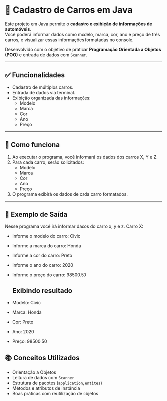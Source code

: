 # 🚗 Cadastro de Carros em Java
Este projeto em Java permite o **cadastro e exibição de informações de automóveis**.  
Você poderá informar dados como modelo, marca, cor, ano e preço de três carros, e visualizar essas informações formatadas no console.

Desenvolvido com o objetivo de praticar **Programação Orientada a Objetos (POO)** e entrada de dados com `Scanner`.

---

## ✅ Funcionalidades
- Cadastro de múltiplos carros.
- Entrada de dados via terminal.
- Exibição organizada das informações:
  - Modelo
  - Marca
  - Cor
  - Ano
  - Preço

---

## 🧠 Como funciona
1. Ao executar o programa, você informará os dados dos carros X, Y e Z.
2. Para cada carro, serão solicitados:
   - Modelo
   - Marca
   - Cor
   - Ano
   - Preço
3. O programa exibirá os dados de cada carro formatados.

---

## 📌 Exemplo de Saída
Nesse programa você irá informar dados do carro x, y e z.
Carro X:
- Informe o modelo do carro: Civic
- Informe a marca do carro: Honda
- Informe a cor do carro: Preto
- Informe o ano do carro: 2020
- Informe o preço do carro: 98500.50

  ## Exibindo resultado
- Modelo: Civic
- Marca: Honda
- Cor: Preto
- Ano: 2020
- Preço: 98500.50


## 📚 Conceitos Utilizados
- Orientação a Objetos
- Leitura de dados com `Scanner`
- Estrutura de pacotes (`application`, `entites`)
- Métodos e atributos de instância
- Boas práticas com reutilização de objetos
